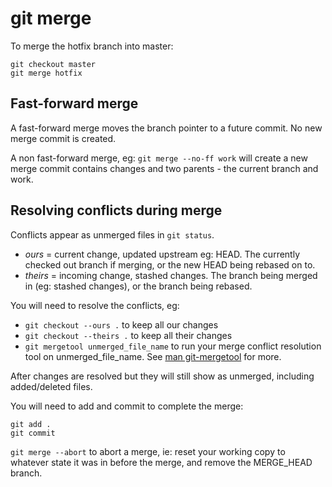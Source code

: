 # git merge

To merge the hotfix branch into master:

```
git checkout master
git merge hotfix
```

## Fast-forward merge

A fast-forward merge moves the branch pointer to a future commit. No new merge commit is created.

A non fast-forward merge, eg: `git merge --no-ff work` will create a new merge commit contains changes and two parents - the current branch and work.

## Resolving conflicts during merge

Conflicts appear as unmerged files in `git status`.

* *ours* = current change, updated upstream eg: HEAD. The currently checked out branch if merging, or the new HEAD being rebased on to.
* *theirs* = incoming change, stashed changes. The branch being merged in (eg: stashed changes), or the branch being rebased.

You will need to resolve the conflicts, eg:
* `git checkout --ours .` to keep all our changes  
* `git checkout --theirs .` to keep all their changes  
* `git mergetool unmerged_file_name` to run your merge conflict resolution tool on unmerged_file_name. See [man git-mergetool](http://schacon.github.com/git/git-mergetool.html) for more.

After changes are resolved but they will still show as unmerged, including added/deleted files. 

You will need to add and commit to complete the merge:

```
git add .
git commit
```

`git merge --abort` to abort a merge, ie: reset your working copy to whatever state it was in before the merge, and remove the MERGE_HEAD branch.
